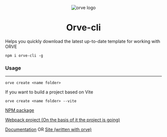 <p align="center"><img src="https://i.ibb.co/5cYvr0k/logo.png" alt="orve logo"></p>
<h1 align="center">Orve-cli</h1>

Helps you quickly download the latest up-to-date template for working with ORVE

```
npm i orve-cli -g 
```

### Usage
____

```
orve create <name folder>
```

If you want to build a project based on Vite

```
orve create <name folder> --vite
```


<a target="_blank" href="https://github.com/Destrokhen-main/Orve-npm">NPM package</a>

<a target="_blank" href="https://github.com/Destrokhen-main/simple-reactive-cli">Webpack project (On the basis of it the project is going)</a>

<a target="_blank" href="https://github.com/Destrokhen-main/orve-doc">Documentation</a> OR <a href="https://destrokhen-main.github.io" target="_blank">Site (written with orve)</a>